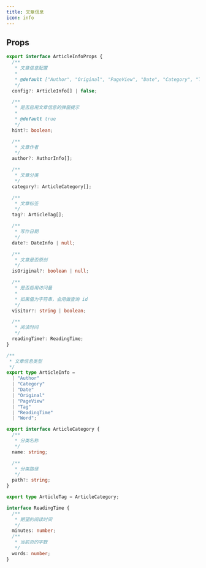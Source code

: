 ```yaml
---
title: 文章信息
icon: info
---
```


## Props

```ts
export interface ArticleInfoProps {
  /**
   * 文章信息配置
   *
   * @default ["Author", "Original", "PageView", "Date", "Category", "Tag", "ReadingTime"]
   */
  config?: ArticleInfo[] | false;

  /**
   * 是否启用文章信息的弹窗提示
   *
   * @default true
   */
  hint?: boolean;

  /**
   * 文章作者
   */
  author?: AuthorInfo[];

  /**
   * 文章分类
   */
  category?: ArticleCategory[];

  /**
   * 文章标签
   */
  tag?: ArticleTag[];

  /**
   * 写作日期
   */
  date?: DateInfo | null;

  /**
   * 文章是否原创
   */
  isOriginal?: boolean | null;

  /**
   * 是否启用访问量
   *
   * 如果值为字符串，会用做查询 id
   */
  visitor?: string | boolean;

  /**
   * 阅读时间
   */
  readingTime?: ReadingTime;
}

/**
 * 文章信息类型
 */
export type ArticleInfo =
  | "Author"
  | "Category"
  | "Date"
  | "Original"
  | "PageView"
  | "Tag"
  | "ReadingTime"
  | "Word";

export interface ArticleCategory {
  /**
   * 分类名称
   */
  name: string;

  /**
   * 分类路径
   */
  path?: string;
}

export type ArticleTag = ArticleCategory;

interface ReadingTime {
  /**
   * 期望的阅读时间
   */
  minutes: number;
  /**
   * 当前页的字数
   */
  words: number;
}
```

<!--
### config

`config` 接受一个字符串数组，填入所展示的文章信息名称，填入的顺序即是各信息显示的顺序。

文章信息可选值和对应信息如下:

| 可选值           | 对应信息     | 页面 frontmatter 属性      |
| ---------------- | ------------ | -------------------------- |
| `'author'`       | 作者         | `author`                   |
| `'time'`         | 写作日期     | `time`                     |
| `'category'`     | 分类         | `category`                 |
| `'tag'`          | 标签         | `tag`                      |
| `'reading-time'` | 预计阅读时间 | N/A (自动生成)             |
| `'word'`         | 字数         | N/A (自动生成)             |
| `'visitor'`      | 访问量       | `visitor` (仅 Valine 可用) |

默认会显示 “作者，访问量，写作日期，分类，标签，预计阅读时间”。

::: tip 其他说明

- **author**

  你可以通过插件选项中的 `author` 来设置默认作者，同样，你仍可以在页面 frontmatter 设置 `author` 来覆盖默认作者，或者设置为 `false` 以取消该页面的作者显示。

- **time**

  建议以标准格式输入日期，即 `xxxx-xx-xx` 的形式。(例: “2020 年 4 月 1 日” 应输入为 `2020-04-01`)

- **reading-time**

  默认的阅读速度是每分钟 300 字，你可以在插件选项中设置 `wordPerMinute` 来覆盖它。

:::

## 原创标识

你可以在页面 frontmatter 中设置 `isOriginal` 为 `true` 来为你的文章添加原创标签。 -->
